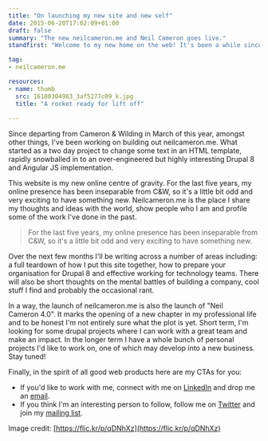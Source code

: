 ```yaml
---
title: "On launching my new site and new self"
date: 2015-06-20T17:02:09+01:00
draft: false
summary: "The new neilcameron.me and Neil Cameron goes live."
standfirst: "Welcome to my new home on the web! It's been a while since I've had my own site, here's what's coming up next."

tag: 
- neilcameron.me

resources:
- name: thumb
  src: 16180304983_3af5277c09_k.jpg
  title: "A rocket ready for lift off"
  
---
```

Since departing from Cameron & Wilding in March of this year, amongst other things, I've been working on building out neilcameron.me. What started as a two day project to change some text in an HTML template, rapidly snowballed in to an over-engineered but highly interesting Drupal 8 and Angular JS implementation.

This website is my new online centre of gravity. For the last five years, my online presence has been inseparable from C&W, so it's a little bit odd and very exciting to have something new. Neilcameron.me is the place I share my thoughts and ideas with the world, show people who I am and profile some of the work I've done in the past.

> For the last five years, my online presence has been inseparable from C&W, so it's a little bit odd and very exciting to have something new.

Over the next few months I'll be writing across a number of areas including: a full teardown of how I put this site together, how to prepare your organisation for Drupal 8 and effective working for technology teams. There will also be short thoughts on the mental battles of building a company, cool stuff I find and probably the occasional rant.

In a way, the launch of neilcameron.me is also the launch of "Neil Cameron 4.0". It marks the opening of a new chapter in my professional life and to be honest I'm not entirely sure what the plot is yet. Short term, I'm looking for some drupal projects where I can work with a great team and make an impact. In the longer term I have a whole bunch of personal projects I'd like to work on, one of which may develop into a new business. Stay tuned!

Finally, in the spirit of all good web products here are my CTAs for you:

*   If you'd like to work with me, connect with me on [LinkedIn](https://uk.linkedin.com/in/neiljcameron) and drop me an [email](mailto:neil@neilcameron.me).
*   If you think I'm an interesting person to follow, follow me on [T](https://twitter.com/ncameron)[witter](https://twitter.com/ncameron) and join my [mailing list](http://eepurl.com/bawmCP).

Image credit: [https://flic.kr/p/qDNhXz](https://flic.kr/p/qDNhXz)